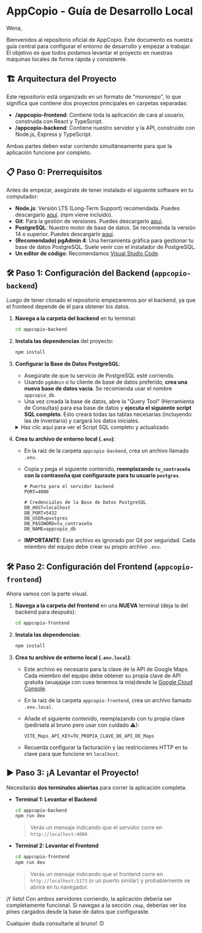 # AppCopio  - Guía de Desarrollo Local
Wena,

Bienvenidos al repositorio oficial de AppCopio. Este documento es nuestra guía central para configurar el entorno de desarrollo y empezar a trabajar. El objetivo es que todos podamos levantar el proyecto en nuestras máquinas locales de forma rápida y consistente.

## 🏗️ Arquitectura del Proyecto

Este repositorio está organizado en un formato de "monorepo", lo que significa que contiene dos proyectos principales en carpetas separadas:

-   **/appcopio-frontend**: Contiene toda la aplicación de cara al usuario, construida con React y TypeScript.
-   **/appcopio-backend**: Contiene nuestro servidor y la API, construido con Node.js, Express y TypeScript.

Ambas partes deben estar corriendo simultáneamente para que la aplicación funcione por completo.

## 📋 Paso 0: Prerrequisitos

Antes de empezar, asegúrate de tener instalado el siguiente software en tu computador:

-   **Node.js**: Versión LTS (Long-Term Support) recomendada. Puedes descargarlo [aquí](https://nodejs.org/). (npm viene incluido).
-   **Git**: Para la gestión de versiones. Puedes descargarlo [aquí](https://git-scm.com/).
-   **PostgreSQL**: Nuestro motor de base de datos. Se recomienda la versión 14 o superior. Puedes descargarlo [aquí](https://www.postgresql.org/download/).
-   **(Recomendado) pgAdmin 4**: Una herramienta gráfica para gestionar tu base de datos PostgreSQL. Suele venir con el instalador de PostgreSQL.
-   **Un editor de código**: Recomendamos [Visual Studio Code](https://code.visualstudio.com/).

## 🛠️ Paso 1: Configuración del Backend (`appcopio-backend`)


Luego de tener clonado el repositorio empezaremos por el backend, ya que el frontend depende de él para obtener los datos.

1.  **Navega a la carpeta del backend** en tu terminal:
    ```bash
    cd appcopio-backend
    ```

2.  **Instala las dependencias** del proyecto:
    ```bash
    npm install
    ```

3.  **Configurar la Base de Datos PostgreSQL**:
    * Asegúrate de que tu servicio de PostgreSQL esté corriendo.
    * Usando `pgAdmin` o tu cliente de base de datos preferido, **crea una nueva base de datos vacía**. Se recomienda usar el nombre `appcopio_db`.
    * Una vez creada la base de datos, abre la "Query Tool" (Herramienta de Consultas) para esa base de datos y **ejecuta el siguiente script SQL completo**. Esto creará todas las tablas necesarias (incluyendo las de inventario) y cargará los datos iniciales.

    <details>
    <summary>Haz clic aquí para ver el Script SQL completo y actualizado</summary>

    ```sql
    -- Borra las tablas en orden correcto si ya existen para evitar errores de dependencias
    DROP TABLE IF EXISTS CenterInventories;
    DROP TABLE IF EXISTS Products;
    DROP TABLE IF EXISTS Users;
    DROP TABLE IF EXISTS Centers;
    DROP TABLE IF EXISTS Roles;

    -- Tabla para Roles (Equipo de Emergencias, Encargado de Centro)
    CREATE TABLE Roles (
        role_id SERIAL PRIMARY KEY,
        role_name VARCHAR(50) UNIQUE NOT NULL
    );

    INSERT INTO Roles (role_name) VALUES ('Emergencias'), ('Encargado');

    -- Tabla para Centros (Catastro)
    CREATE TABLE Centers (
        center_id VARCHAR(10) PRIMARY KEY,
        name VARCHAR(255) NOT NULL,
        address VARCHAR(255),
        type VARCHAR(50) NOT NULL CHECK (type IN ('Acopio', 'Albergue')),
        capacity INT DEFAULT 0,
        is_active BOOLEAN DEFAULT FALSE,
        latitude DECIMAL(9, 6),
        longitude DECIMAL(9, 6),
        created_at TIMESTAMP WITH TIME ZONE DEFAULT CURRENT_TIMESTAMP,
        updated_at TIMESTAMP WITH TIME ZONE DEFAULT CURRENT_TIMESTAMP
    );

    -- Insertamos algunos centros de ejemplo
    INSERT INTO Centers (center_id, name, address, type, capacity, is_active, latitude, longitude) VALUES
    ('C001', 'Gimnasio Municipal Playa Ancha', 'Av. Playa Ancha 123', 'Albergue', 150, false, -33.036100, -71.606700),
    ('C002', 'Liceo Bicentenario Valparaíso', 'Calle Independencia 456', 'Acopio', 0, true, -33.045800, -71.619700),
    ('C003', 'Sede Vecinal Cerro Cordillera', 'Pasaje Esmeralda 789', 'Acopio', 0, false, -33.039500, -71.628500);

    -- Tabla para Usuarios
    CREATE TABLE Users (
        user_id SERIAL PRIMARY KEY,
        username VARCHAR(100) UNIQUE NOT NULL,
        password_hash VARCHAR(255) NOT NULL,
        email VARCHAR(100) UNIQUE,
        role_id INT NOT NULL,
        center_id VARCHAR(10) REFERENCES Centers(center_id) ON DELETE SET NULL, -- Se conecta con Centros
        created_at TIMESTAMP WITH TIME ZONE DEFAULT CURRENT_TIMESTAMP,
        FOREIGN KEY (role_id) REFERENCES Roles(role_id)
    );

    --Usuarios de ejemplo
    INSERT INTO "Users" (username, password_hash, email, role_id, center_id)
    VALUES 
    ('admin_jrojas', 'temporal123', 'jrojas@admin.cl', 1, NULL),
    ('admin_sofia', 'temporal456', 'sofia@admin.cl', 1, NULL);

    -- Tabla Maestra de Productos/Insumos
    CREATE TABLE Products (
        item_id SERIAL PRIMARY KEY,
        name VARCHAR(255) UNIQUE NOT NULL,
        category VARCHAR(100) NOT NULL,
        description TEXT
    );

    -- Insertamos algunos productos de ejemplo
    INSERT INTO Products (name, category) VALUES
    ('Agua Embotellada 1.5L', 'Alimentos y Bebidas'),
    ('Frazadas (1.5 plazas)', 'Ropa de Cama y Abrigo'),
    ('Pañales para Adultos (Talla M)', 'Higiene Personal'),
    ('Pañales para Niños (Talla G)', 'Higiene Personal'),
    ('Comida para Mascotas (Perro)', 'Mascotas'),
    ('Conservas (Atún, Legumbres)', 'Alimentos y Bebidas');

    -- Tabla de Inventario por Centro (Tabla de Unión)
    CREATE TABLE CenterInventories (
        center_inventory_id SERIAL PRIMARY KEY,
        center_id VARCHAR(10) NOT NULL,
        item_id INT NOT NULL,
        quantity INT NOT NULL CHECK (quantity >= 0),
        last_updated_at TIMESTAMP WITH TIME ZONE DEFAULT CURRENT_TIMESTAMP,
        FOREIGN KEY (center_id) REFERENCES Centers(center_id) ON DELETE CASCADE,
        FOREIGN KEY (item_id) REFERENCES Products(item_id) ON DELETE CASCADE,
        UNIQUE (center_id, item_id)
    );

    -- Insertamos algunos registros de inventario de ejemplo para el centro C002
    INSERT INTO CenterInventories (center_id, item_id, quantity) VALUES
    ('C002', 1, 200),
    ('C002', 2, 150);

    -- tabla Incidencias
    CREATE TABLE "Incidents" (
    incident_id SERIAL PRIMARY KEY,
    description TEXT NOT NULL,
    status VARCHAR(20) NOT NULL DEFAULT 'pendiente', -- 'pendiente', 'aceptada', 'rechazada'
    registered_at TIMESTAMP NOT NULL DEFAULT NOW(),
    resolved_at TIMESTAMP, -- fecha de resolución si está aceptada o rechazada
    resolution_comment TEXT, -- justificación si fue rechazada
    resolved_by INTEGER REFERENCES "Users"(user_id), -- quién resolvió la incidencia
    center_id VARCHAR(10) NOT NULL REFERENCES "Centers"(center_id),
    assigned_to INTEGER REFERENCES "Users"(user_id) -- puede estar vacío inicialmente
    );


    -- Insertamos una incicdencia de ejempo para el centro C002
    INSERT INTO "Incidents" (description,status,registered_at,center_id,assigned_to) VALUES 
    ('Falta urgente de agua potable para 50 personas','pendiente',NOW(),'C001', NULL);


    SELECT 'Todas las tablas han sido creadas e inicializadas con éxito!' as status;
    ```
    </details>

4.  **Crea tu archivo de entorno local (`.env`)**:
    * En la raíz de la carpeta `appcopio-backend`, crea un archivo llamado `.env`.
    * Copia y pega el siguiente contenido, **reemplazando `tu_contraseña` con la contraseña que configuraste para tu usuario `postgres`**.

        ```env
        # Puerto para el servidor backend
        PORT=4000

        # Credenciales de la Base de Datos PostgreSQL
        DB_HOST=localhost
        DB_PORT=5432
        DB_USER=postgres
        DB_PASSWORD=tu_contraseña
        DB_NAME=appcopio_db
        ```
    * **IMPORTANTE:** Este archivo es ignorado por Git por seguridad. Cada miembro del equipo debe crear su propio archivo `.env`.

## 🛠️ Paso 2: Configuración del Frontend (`appcopio-frontend`)

Ahora vamos con la parte visual.

1.  **Navega a la carpeta del frontend** en una **NUEVA** terminal (deja la del backend para después):
    ```bash
    cd appcopio-frontend
    ```
2.  **Instala las dependencias**:
    ```bash
    npm install
    ```
3.  **Crea tu archivo de entorno local (`.env.local`)**:
    * Este archivo es necesario para la clave de la API de Google Maps. Cada miembro del equipo debe obtener su propia clave de API gratuita (wuajajaja con cuea tenemos la mia)desde la [Google Cloud Console](https://console.cloud.google.com/).
    * En la raíz de la carpeta `appcopio-frontend`, crea un archivo llamado `.env.local`.
    * Añade el siguiente contenido, reemplazando con tu propia clave (pedirsela al bruno pero usar con cuidado ⚠):

        ```env
        VITE_Maps_API_KEY=TU_PROPIA_CLAVE_DE_API_DE_Maps
        ```
    * Recuerda configurar la facturación y las restricciones HTTP en tu clave para que funcione en `localhost`.

## ▶️ Paso 3: ¡A Levantar el Proyecto!

Necesitarás **dos terminales abiertas** para correr la aplicación completa.

* **Terminal 1: Levantar el Backend**
    ```bash
    cd appcopio-backend
    npm run dev
    ```
    > Verás un mensaje indicando que el servidor corre en `http://localhost:4000`.

* **Terminal 2: Levantar el Frontend**
    ```bash
    cd appcopio-frontend
    npm run dev
    ```
    > Verás un mensaje indicando que el frontend corre en `http://localhost:5173` (o un puerto similar) y probablemente se abrirá en tu navegador.

¡Y listo! Con ambos servidores corriendo, la aplicación debería ser completamente funcional. Si navegas a la sección `/map`, deberías ver los pines cargados desde la base de datos que configuraste.

Cualquier duda consultarle al bruno! :D